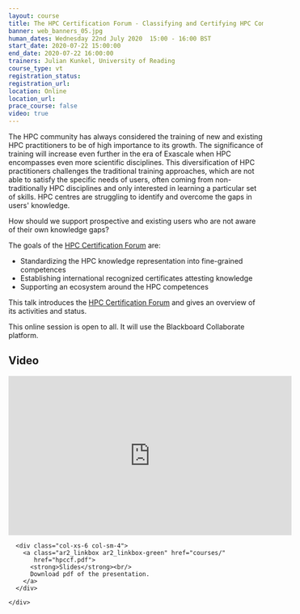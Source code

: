 ```yaml
---
layout: course
title: The HPC Certification Forum - Classifying and Certifying HPC Competences 
banner: web_banners_05.jpg
human_dates: Wednesday 22nd July 2020  15:00 - 16:00 BST
start_date: 2020-07-22 15:00:00
end_date: 2020-07-22 16:00:00
trainers: Julian Kunkel, University of Reading
course_type: vt
registration_status:
registration_url:
location: Online
location_url:
prace_course: false
video: true
---
```


The HPC community has always considered the training of new and existing HPC practitioners to be of high importance to its growth. The significance of training will increase even further in the era of Exascale when HPC encompasses even more scientific disciplines. This diversification of HPC practitioners challenges the traditional training approaches, which are not able to satisfy the specific needs of users, often coming from non-traditionally HPC disciplines and only interested in learning a particular set of skills. HPC centres are struggling to identify and overcome the gaps in users' knowledge. 

How should we support prospective and existing users who are not aware of their own knowledge gaps?

The goals of the [HPC Certification Forum](https://www.hpc-certification.org/about/) are:

* Standardizing the HPC knowledge representation into fine-grained competences
* Establishing international recognized certificates attesting knowledge
* Supporting an ecosystem around the HPC competences
 
This talk introduces the [HPC Certification Forum](https://www.hpc-certification.org/about/) and gives an overview of its activities and status.

This online session is open to all. It will use the Blackboard Collaborate platform.




<section id="service">

<!--

  <div class="row ">	

      <div class="col-xs-6 col-sm-4">
        <a class="ar2_linkbox ar2_linkbox-teal" 
          href="https://eu.bbcollab.com/guest/1af123ef60ce428a9b72d679696e0dc9">
          <strong>Join Session</strong><br/>
          Join this online session in your browser
        </a>
      </div>

      <div class="col-xs-6 col-sm-4">
        <a class="ar2_linkbox ar2_linkbox-green" href="courses/"
           href="myevents.ics">
          <strong>Add to Calendar</strong><br/>
          Download ICS file to add this event to your calendar complete with join link
        </a>
      </div>

											
    </div>


-->


<h2><a name="video">Video</a></h2>

<div>

<iframe width="560" height="315" src="https://www.youtube.com/embed/sc6no5hOQYw" frameborder="0" allow="accelerometer; autoplay; encrypted-media; gyroscope; picture-in-picture" allowfullscreen></iframe>

</div>





<section id="service">
  <div class="container">
    <div class="row ">	

<!--

      <div class="col-xs-6 col-sm-4">
        <a class="ar2_linkbox ar2_linkbox-teal" href="  ">
          <strong>Transcript</strong><br/>
          Download a transcript of the video audio
        </a>
      </div>

-->

      <div class="col-xs-6 col-sm-4">
        <a class="ar2_linkbox ar2_linkbox-green" href="courses/"
           href="hpccf.pdf">
          <strong>Slides</strong><br/>
          Download pdf of the presentation.
        </a>
      </div>
										
    </div>
  </div>
</section>

